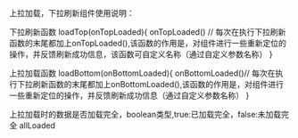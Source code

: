 上拉加载，下拉刷新组件使用说明：
<load-more :load-top="loadTop" :load-bottom="loadBottom" :all-loaded="allLoaded"></load-more>

下拉刷新函数
loadTop(onTopLoaded){
  onTopLoaded() // 每次在执行下拉刷新函数的末尾都加上onTopLoaded(),该函数的作用是，对组件进行一些重新定位的操作，并反馈刷新成功信息，该函数可自定义名称（通过自定义参数名称）
}

上拉加载函数
loadBottom(onBottomLoaded){
  onBottomLoaded()// 每次在执行下拉刷新函数的末尾都加上onBottomLoaded(),该函数的作用是，对组件进行一些重新定位的操作，并反馈刷新成功信息（通过自定义参数名称）
}

上拉加载时的数据是否加载完全，boolean类型,true:已加载完全，false:未加载完全
allLoaded